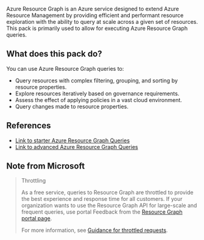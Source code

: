 Azure Resource Graph is an Azure service designed to extend Azure Resource Management by providing efficient and performant resource exploration with the ability to query at scale across a given set of resources. This pack is primarily used to allow for executing Azure Resource Graph queries.

## What does this pack do?

You can use Azure Resource Graph queries to:

- Query resources with complex filtering, grouping, and sorting by resource properties.
- Explore resources iteratively based on governance requirements.
- Assess the effect of applying policies in a vast cloud environment.
- Query changes made to resource properties.

## References

- [Link to starter Azure Resource Graph Queries](https://learn.microsoft.com/en-us/azure/governance/resource-graph/samples/starter?tabs=azure-cli)
- [Link to advanced Azure Resource Graph Queries](https://learn.microsoft.com/en-us/azure/governance/resource-graph/samples/advanced?tabs=azure-cli)

## Note from Microsoft

> Throttling
>
> As a free service, queries to Resource Graph are throttled to provide the best experience and response time for all customers. If your organization wants to use the Resource Graph API for large-scale and frequent queries, use portal Feedback from the [Resource Graph portal page](https://portal.azure.com/#blade/HubsExtension/ArgQueryBlade).
>
> For more information, see [Guidance for throttled requests](https://learn.microsoft.com/en-us/azure/governance/resource-graph/concepts/guidance-for-throttled-requests).